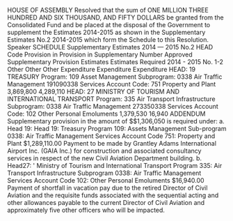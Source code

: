 HOUSE OF ASSEMBLY
Resolved that the sum of ONE MILLION THREE HUNDRED AND SIX THOUSAND, AND FIFTY DOLLARS be granted from the Consolidated Fund and be placed at the disposal of the Government to supplement the Estimates 2014-2015 as shown in the Supplementary Estimates No.2 2014-2015 which form the Schedule to this Resolution.
Speaker
SCHEDULE
Supplementary Estimates 2014 — 2015 No.2
HEAD Code Provision in Provision in Supplementary Number Approved Supplementary Provision Estimates Estimates Required 2014 - 2015 No. 1-2 Other Other Other Expenditure Expenditure Expenditure HEAD: 19 TREASURY Program: 109 Asset Management Subprogram: 0338 Air Traffic Management 191090338 Services Account Code: 751 Property and Plant 3,869,800 4,289,110 HEAD: 27 MINISTRY OF TOURISM AND INTERNATIONAL TRANSPORT Program: 335 Air Transport Infrastructure Subprogram: 0338 Air Traffic Management 273350338 Services Account Code: 102 Other Personal Emoluments 1,379,530 16,940
ADDENDUM
Supplementary provision in the amount of $$1,306,050 is required under:
a. Head 19:
Head 19: Treasury Program 109: Assets Management Sub-program 0338: Air Traffic Management Services Account Code 751: Property and Plant
$1,289,110.00
Payment to be made by Grantley Adams International Airport Inc. (GAIA Inc.) for construction and associated consultancy services in respect of the new Civil Aviation Department building.
b.
Head27: ' Ministry of Tourism and International Transport Program 335: Air Transport Infrastructure Subprogram 0338: Air Traffic Management Services Account Code 102: Other Personal Emoluments
$16,940.00
Payment of shortfall in vacation pay due to the retired Director of Civil Aviation and the requisite funds associated with the sequential acting and other allowances payable to the current Director of Civil Aviation and approximately five other officers who will be impacted.
